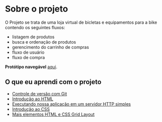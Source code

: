 # Sobre o projeto

O Projeto se trata de uma loja virtual de bicletas e equipamentos para a bike contendo os seguintes fluxos:

- listagem de produtos
- busca e ordenação de produtos
- gerencimento do carrinho de compras
- fluxo de usuário
- fluxo de compra

**Protótipo navegável** [aqui](https://www.figma.com/proto/FaaAwc3nRRW4cTuxlQPNxw/Bicycle-Shop?node-id=1%3A2&scaling=min-zoom).

## O que eu aprendi com o projeto

- [Controle de versão com Git](./learning/INTRO_TO_GIT.md)
- [Introdução ao HTML](./learning/INTRO_TO_HTML.md)
- [Executando nossa aplicação em um servidor HTTP simples](./learning/RUNNING_A_HTTP_SERVER.md)
- [Introdução ao CSS](./learning/INTRO_TO_CSS.md)
- [Mais elementos HTML e CSS Grid Layout](./MORE_ABOUT_HTML_AND_CSS.md)
